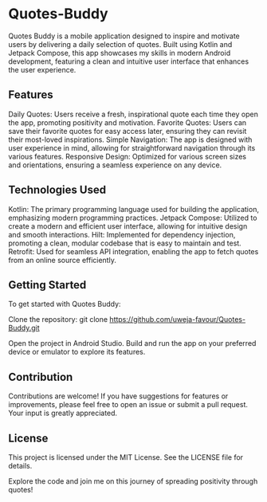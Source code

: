 # Quotes-Buddy
Quotes Buddy is a mobile application designed to inspire and motivate users by delivering a daily selection of quotes. Built using Kotlin and Jetpack Compose, this app showcases my skills in modern Android development, featuring a clean and intuitive user interface that enhances the user experience.

## Features
Daily Quotes: Users receive a fresh, inspirational quote each time they open the app, promoting positivity and motivation.
Favorite Quotes: Users can save their favorite quotes for easy access later, ensuring they can revisit their most-loved inspirations.
Simple Navigation: The app is designed with user experience in mind, allowing for straightforward navigation through its various features.
Responsive Design: Optimized for various screen sizes and orientations, ensuring a seamless experience on any device.

## Technologies Used
Kotlin: The primary programming language used for building the application, emphasizing modern programming practices.
Jetpack Compose: Utilized to create a modern and efficient user interface, allowing for intuitive design and smooth interactions.
Hilt: Implemented for dependency injection, promoting a clean, modular codebase that is easy to maintain and test.
Retrofit: Used for seamless API integration, enabling the app to fetch quotes from an online source efficiently.

## Getting Started
To get started with Quotes Buddy:

Clone the repository: git clone https://github.com/uweja-favour/Quotes-Buddy.git

Open the project in Android Studio.
Build and run the app on your preferred device or emulator to explore its features.

## Contribution
Contributions are welcome! If you have suggestions for features or improvements, please feel free to open an issue or submit a pull request. Your input is greatly appreciated.

## License
This project is licensed under the MIT License. See the LICENSE file for details.

Explore the code and join me on this journey of spreading positivity through quotes!

